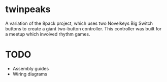 # twinpeaks
A variation of the 8pack project, which uses two Novelkeys Big Switch buttons to create a giant two-button controller. This controller was built for a meetup which involved rhythm games.

# TODO
- Assembly guides
- Wiring diagrams
